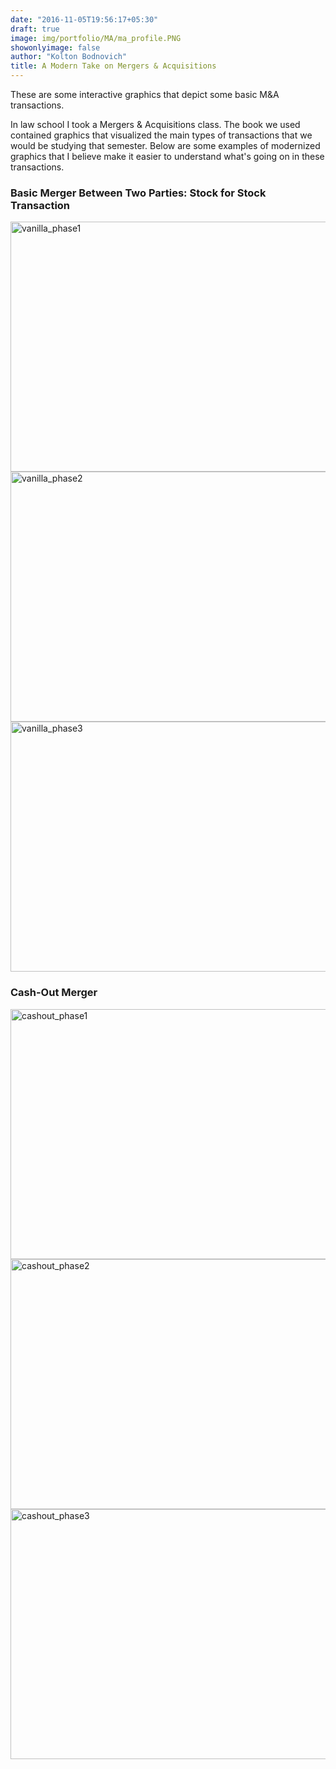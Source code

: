```yaml
---
date: "2016-11-05T19:56:17+05:30"
draft: true
image: img/portfolio/MA/ma_profile.PNG
showonlyimage: false
author: "Kolton Bodnovich"
title: A Modern Take on Mergers & Acquisitions
---
```


These are some interactive graphics that depict some basic M&A transactions. 
<!--more-->

In law school I took a Mergers & Acquisitions class. The book we used contained graphics that visualized the main types of transactions that we would be studying that semester. Below are some examples of modernized graphics that I believe make it easier to understand what's going on in these transactions. 

### Basic Merger Between Two Parties: Stock for Stock Transaction 

<img src="/portfolio/7w_BLANK_files/vanilla_p1.PNG" alt="vanilla_phase1" width="600px" height="400px"/>

<img src="/portfolio/7w_BLANK_files/vanilla_p2.PNG" alt="vanilla_phase2" width="600px" height="400px"/>

<img src="/portfolio/7w_BLANK_files/vanilla_p3.PNG" alt="vanilla_phase3" width="600px" height="400px"/>

### Cash-Out Merger

<img src="/portfolio/7w_BLANK_files/cash_out_p1.PNG" alt="cashout_phase1" width="600px" height="400px"/>

<img src="/portfolio/7w_BLANK_files/cash_out_p2.PNG" alt="cashout_phase2" width="600px" height="400px"/>

<img src="/portfolio/7w_BLANK_files/cash_out_p3.PNG" alt="cashout_phase3" width="600px" height="400px"/>


